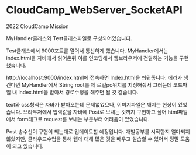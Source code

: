 # CloudCamp_WebServer_SocketAPI
2022 CloudCamp Mission

MyHandler클래스와 Test클래스파일로 구성되어있습니다.

Test클래스에서 9000포트를 열어서 통신하게 했습니다.
MyHandler에서는 index.html을 자바에서 읽어온뒤 이를 인코딩해서 웹브라우저에 전달하는 기능을 구현했습니다.

http://localhost:9000/index.html에 접속하면 Index.html을 띄워줍니다.
에러가 생긴다면 MyHandler에서 String root를 제 로컬pc위치를 지정해줘서 그러는데 코드파일 내 index.html을 받아서 경로수정을 해주면 될 것 같습니다.

text와 css형식은 자바가 받아오는데 문제없었으나, 이미지파일은 깨지는 현상이 있었습니다.
브라우저에서 입력값을 자바에 Post로 보내는 것까지 구현하고 싶어 html파일에서 form태그로 request를 보내는 부분부터 어려움이 있었습니다.

Post 송수신이 구현이 되는대로 업데이트할 예정입니다.
개발공부를 시작한지 얼마되지 않았지만, 클라우드수업을 통해 웹에 대해 많은 것을 배우고 실습할 수 있어서 정말 도움이 되고 있습니다.
